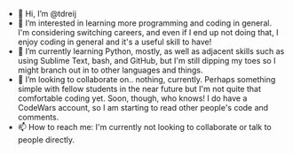 - 👋 Hi, I’m @tdreij
- 👀 I’m interested in learning more programming and coding in general.
 I'm considering switching careers, and even if I end up not doing that,
I enjoy coding in general and it's a useful skill to have! 
- 🌱 I’m currently learning Python, mostly, as well as adjacent skills such as
using Sublime Text, bash, and GitHub, but I'm still dipping my toes so
I might branch out in to other languages and things. 
- 💞️ I’m looking to collaborate on.. nothing, currently. Perhaps something simple
with fellow students in the near future but I'm not quite that comfortable coding yet.
Soon, though, who knows! I do have a CodeWars account,
 so I am starting to read other people's code and comments. 
- 📫 How to reach me: I'm currently not looking to collaborate or talk to people directly. 

<!---
tdreij/tdreij is a ✨ special ✨ repository because its `README.md` (this file) appears on your GitHub profile.
You can click the Preview link to take a look at your changes.
--->
 
